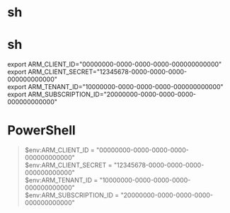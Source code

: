 # sh
# sh
export ARM_CLIENT_ID="00000000-0000-0000-0000-000000000000" <br>
export ARM_CLIENT_SECRET="12345678-0000-0000-0000-000000000000" <br>
export ARM_TENANT_ID="10000000-0000-0000-0000-000000000000" <br>
export ARM_SUBSCRIPTION_ID="20000000-0000-0000-0000-000000000000" <br>
# PowerShell
> $env:ARM_CLIENT_ID = "00000000-0000-0000-0000-000000000000" <br>
> $env:ARM_CLIENT_SECRET = "12345678-0000-0000-0000-000000000000" <br>
> $env:ARM_TENANT_ID = "10000000-0000-0000-0000-000000000000" <br>
> $env:ARM_SUBSCRIPTION_ID = "20000000-0000-0000-0000-000000000000" <br>